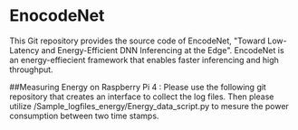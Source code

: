 # EnocodeNet
This Git repository provides the source code of EncodeNet, "Toward Low-Latency and Energy-Efficient DNN
Inferencing at the Edge".  EncodeNet is an energy-effiecient framework that enables faster inferencing and high throughput.



##Measuring Energy on Raspberry Pi 4 : 
Please use the following git repository that creates an interface to collect the log files. Then please utilize /Sample_logfiles_energy/Energy_data_script.py to mesure the power consumption between two time stamps. 
